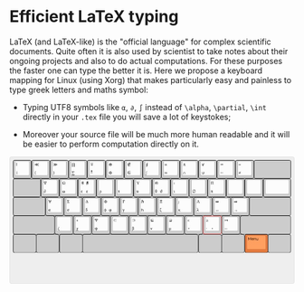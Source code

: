 # Efficient LaTeX typing

LaTeX (and LaTeX-like) is the "official language" for complex scientific documents. Quite often it is also used by scientist to take notes about their ongoing projects and also to do actual computations. For these purposes the faster one can type the better it is. Here we propose a keyboard mapping for Linux (using Xorg) that makes particularly easy and painless to type greek letters and maths symbol:

* Typing UTF8 symbols like `α`, `∂`, `∫` instead of `\alpha`, `\partial`, `\int` directly in your `.tex` file you will save a lot of keystokes;

* Moreover your source file will be much more human readable and it will be easier to perform computation directly on it. 

![](keyboard-layout.jpg)
